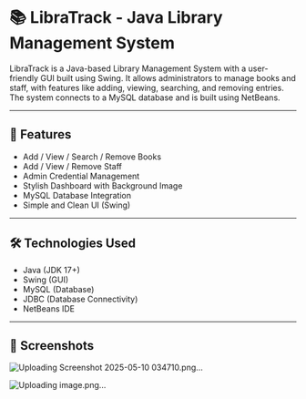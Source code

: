 # 📚 LibraTrack - Java Library Management System

LibraTrack is a Java-based Library Management System with a user-friendly GUI built using Swing. It allows administrators to manage books and staff, with features like adding, viewing, searching, and removing entries. The system connects to a MySQL database and is built using NetBeans.

---

## 🚀 Features

- Add / View / Search / Remove Books
- Add / View / Remove Staff
- Admin Credential Management
- Stylish Dashboard with Background Image
- MySQL Database Integration
- Simple and Clean UI (Swing)

---

## 🛠️ Technologies Used

- Java (JDK 17+)
- Swing (GUI)
- MySQL (Database)
- JDBC (Database Connectivity)
- NetBeans IDE

---

## 📸 Screenshots

   ![Uploading Screenshot 2025-05-10 034710.png…]()

   ![Uploading image.png…]()

